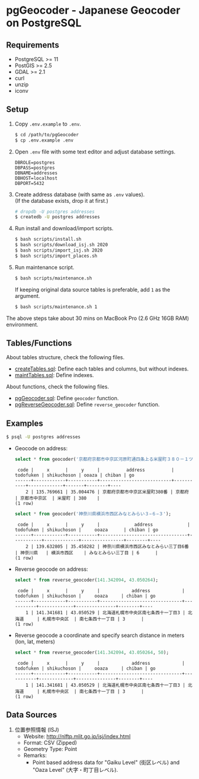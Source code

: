 # pgGeocoder - Japanese Geocoder on PostgreSQL

## Requirements

- PostgreSQL >= 11
- PostGIS >= 2.5
- GDAL >= 2.1
- curl
- unzip
- iconv

## Setup

1. Copy `.env.example` to `.env`.
   ```bash
   $ cd /path/to/pgGeocoder
   $ cp .env.example .env
   ```
2. Open `.env` file with some text editor and adjust database settings.
   ```
   DBROLE=postgres
   DBPASS=postgres
   DBNAME=addresses
   DBHOST=localhost
   DBPORT=5432
   ```
3. Create address database (with same as `.env` values).  
   (If the database exists, drop it at first.)
   ```bash
   # dropdb -U postgres addresses
   $ createdb -U postgres addresses
   ```
4. Run install and download/import scripts.
   ```bash
   $ bash scripts/install.sh
   $ bash scripts/download_isj.sh 2020
   $ bash scripts/import_isj.sh 2020
   $ bash scripts/import_places.sh
   ```
5. Run maintenance script.
   ```bash
   $ bash scripts/maintenance.sh
   ```
   If keeping original data source tables is preferable, add `1` as the argument.
   ```bash
   $ bash scripts/maintenance.sh 1
   ```

The above steps take about 30 mins on MacBook Pro (2.6 GHz 16GB RAM) environment.

## Tables/Functions

About tables structure, check the following files.
- [createTables.sql](sql/createTables.sql): Define each tables and columns, but without indexes.
- [maintTables.sql](sql/maintTables.sql): Define indexes.

About functions, check the following files.
- [pgGeocoder.sql](sql/pgGeocoder.sql): Define `geocoder` function.
- [pgReverseGeocoder.sql](sql/pgReverseGeocoder.sql): Define `reverse_geocoder` function.

## Examples

```bash
$ psql -U postgres addresses
```

- Geocode on address:
   ```sql
   select * from geocoder('京都府京都市中京区河原町通四条上る米屋町３８０－１ツジクラビル１階');
   ```
   ```
    code |     x      |     y     |          address          | todofuken | shikuchoson | ooaza | chiban | go 
   ------+------------+-----------+---------------------------+-----------+-------------+-------+--------+----
       2 | 135.769661 | 35.004476 | 京都府京都市中京区米屋町380番 | 京都府     | 京都市中京区  | 米屋町 | 380    | 
   (1 row)
   ```
   ```sql
   select * from geocoder('神奈川県横浜市西区みなとみらい３−６−３');
   ```
   ```
    code |     x      |     y     |             address             | todofuken | shikuchoson |     ooaza      | chiban | go 
   ------+------------+-----------+---------------------------------+-----------+-------------+----------------+--------+----
       2 | 139.632805 | 35.458282 | 神奈川県横浜市西区みなとみらい三丁目6番 | 神奈川県   | 横浜市西区    | みなとみらい三丁目 | 6      | 
   (1 row)
   ```
- Reverse geocode on address:
   ```sql
   select * from reverse_geocoder(141.342094, 43.050264);
   ```
   ```
    code |     x      |     y     |            address            | todofuken | shikuchoson |     ooaza     | chiban | go 
   ------+------------+-----------+-------------------------------+-----------+-------------+---------------+--------+----
       1 | 141.341681 | 43.050529 | 北海道札幌市中央区南七条西十一丁目3 | 北海道     | 札幌市中央区  | 南七条西十一丁目 | 3      | 
   (1 row)
   ```
- Reverse geocode a coordinate and specify search distance in meters (lon, lat, meters)
   ```sql
   select * from reverse_geocoder(141.342094, 43.050264, 50);
   ```
   ```
    code |     x      |     y     |            address            | todofuken | shikuchoson |     ooaza     | chiban | go 
   ------+------------+-----------+-------------------------------+-----------+-------------+---------------+--------+----
       1 | 141.341681 | 43.050529 | 北海道札幌市中央区南七条西十一丁目3 | 北海道     | 札幌市中央区  | 南七条西十一丁目 | 3      | 
   (1 row)
   ```

## Data Sources

1. 位置参照情報 (ISJ)  
   - Website: http://nlftp.mlit.go.jp/isj/index.html
   - Format: CSV (Zipped)
   - Geometry Type: Point
   - Remarks:
      - Point based address data for "Gaiku Level" (街区レベル) and "Oaza Level" (大字・町丁目レベル).
